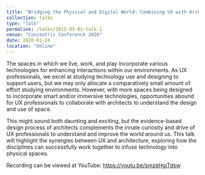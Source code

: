 ```yaml
---
title: "Bridging the Physical and Digital World: Combining UX with Architecture"
collection: talks
type: "Talk"
permalink: /talks/2012-03-01-talk-1
venue: "Concentric Conference 2020"
date: 2020-01-24
location: "Online"
---
```


The spaces in which we live, work, and play incorporate various technologies for enhancing interactions within our environments. As UX professionals, we excel at studying technology use and designing to support users, but we may only allocate a comparatively small amount of effort studying environments. However, with more spaces being designed to incorporate smart and/or immersive technologies, opportunities abound for UX professionals to collaborate with architects to understand the design and use of space.

This might sound both daunting and exciting, but the evidence-based design process of architects complements the innate curiosity and drive of UX professionals to understand and improve the world around us. This talk will highlight the synergies between UX and architecture, exploring how the disciplines can successfully work together to infuse technology into physical spaces.

Recording can be viewed at YouTube: https://youtu.be/smzeHgjTdsw

